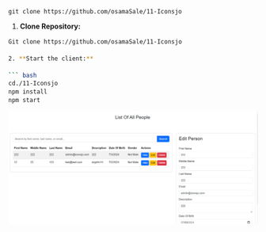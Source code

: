 <!-- Clone this repository using bash terminal: -->

    git clone https://github.com/osamaSale/11-Iconsjo

<!--End clone area -->


1. **Clone Repository:**

 ``` bash
 Git clone https://github.com/osamaSale/11-Iconsjo

2. **Start the client:**

 ``` bash
 cd./11-Iconsjo
 npm install
 npm start
 ```

![Alt text](./image/update.png)